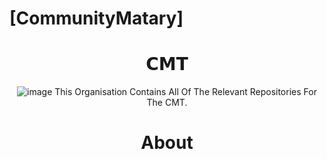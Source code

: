 # [CommunityMatary]
<h1 align="center">
  𝗖𝗠𝗧
</h1>

<div align="center">
    
    
![image](https://user-images.githubusercontent.com/92306660/160721045-10a55c43-bb0e-41e1-b69a-473f5f62d66a.png)
This Organisation Contains All Of The Relevant Repositories For The CMT.





<h1 align="center">
 About
</h1>

<div align="center">




